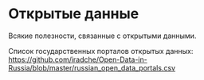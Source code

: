 Открытые данные
===================

Всякие полезности, связанные с открытыми данными.


Список государственных порталов открытых данных: https://github.com/iradche/Open-Data-in-Russia/blob/master/russian_open_data_portals.csv
